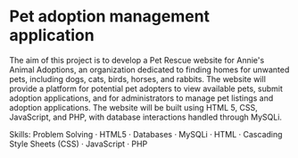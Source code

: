 # Pet adoption management application

 The aim of this project is to develop a Pet Rescue website for Annie's Animal Adoptions, an organization dedicated to finding homes for unwanted pets, including dogs, cats, birds, horses, and rabbits. The website will provide a platform for potential pet adopters to view available pets, submit adoption applications, and for administrators to manage pet listings and adoption applications. The website will be built using HTML 5, CSS, JavaScript, and PHP, with database interactions handled through MySQLi.

Skills: Problem Solving · HTML5 · Databases · MySQLi · HTML · Cascading Style Sheets (CSS) · JavaScript · PHP


